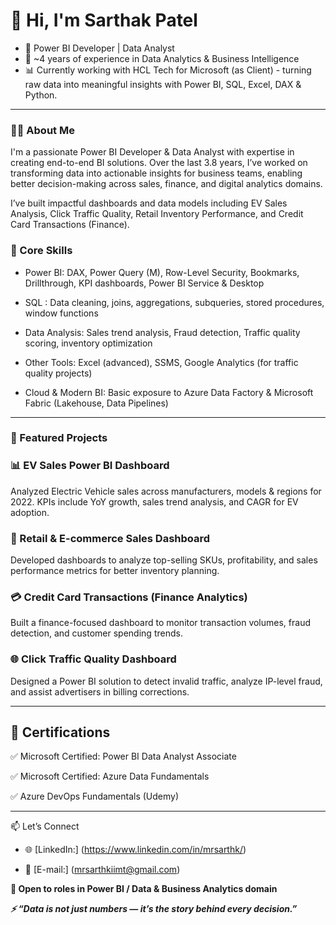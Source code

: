 # 👋 Hi, I'm Sarthak Patel

- 🎯 Power BI Developer | Data Analyst
- 💼 ~4 years of experience in Data Analytics & Business Intelligence
- 📊 Currently working with HCL Tech for Microsoft (as Client) - turning raw data into meaningful insights with Power BI, SQL, Excel, DAX & Python.

---

### 👨‍💻 About Me

I'm a passionate Power BI Developer & Data Analyst with expertise in creating end-to-end BI solutions. Over the last 3.8 years, I’ve worked on transforming data into actionable insights for business teams, enabling better decision-making across sales, finance, and digital analytics domains.


I’ve built impactful dashboards and data models including EV Sales Analysis, Click Traffic Quality, Retail Inventory Performance, and Credit Card Transactions (Finance).

### 🧠 Core Skills

- Power BI: DAX, Power Query (M), Row-Level Security, Bookmarks, Drillthrough, KPI dashboards, Power BI Service & Desktop

- SQL : Data cleaning, joins, aggregations, subqueries, stored procedures, window functions

- Data Analysis: Sales trend analysis, Fraud detection, Traffic quality scoring, inventory optimization

- Other Tools: Excel (advanced), SSMS, Google Analytics (for traffic quality projects)

- Cloud & Modern BI: Basic exposure to Azure Data Factory & Microsoft Fabric (Lakehouse, Data Pipelines)

---

### 📁 Featured Projects

### 📊 EV Sales Power BI Dashboard
Analyzed Electric Vehicle sales across manufacturers, models & regions for 2022. KPIs include YoY growth, sales trend analysis, and CAGR for EV adoption.

### 🛒 Retail & E-commerce Sales Dashboard
Developed dashboards to analyze top-selling SKUs, profitability, and sales performance metrics for better inventory planning.

### 💳 Credit Card Transactions (Finance Analytics)
Built a finance-focused dashboard to monitor transaction volumes, fraud detection, and customer spending trends.

### 🌐 Click Traffic Quality Dashboard
Designed a Power BI solution to detect invalid traffic, analyze IP-level fraud, and assist advertisers in billing corrections.

---

## 📜 Certifications


✅ Microsoft Certified: Power BI Data Analyst Associate

✅ Microsoft Certified: Azure Data Fundamentals

✅  Azure DevOps Fundamentals (Udemy) 

---

📫 Let’s Connect

-  🌐 [LinkedIn:] (https://www.linkedin.com/in/mrsarthk/)

-  📧 [E-mail:] (mrsarthkiimt@gmail.com)


**📍 Open to roles in Power BI / Data & Business Analytics domain**


***⚡ “Data is not just numbers — it’s the story behind every decision.”***

